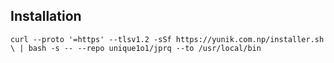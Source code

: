 


## Installation

`curl --proto '=https' --tlsv1.2 -sSf https://yunik.com.np/installer.sh \
    | bash -s -- --repo unique1o1/jprq --to /usr/local/bin`


